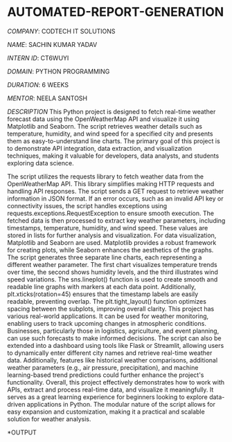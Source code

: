 # AUTOMATED-REPORT-GENERATION

*COMPANY*: CODTECH IT SOLUTIONS

*NAME*: SACHIN KUMAR YADAV

*INTERN ID*: CT6WUYI

*DOMAIN*: PYTHON PROGRAMMING

*DURATION*: 6 WEEKS

*MENTOR*: NEELA SANTOSH

*DESCRIPTION*
This Python project is designed to fetch real-time weather forecast data using the OpenWeatherMap API and visualize it using Matplotlib and Seaborn. The script retrieves weather details such as temperature, humidity, and wind speed for a specified city and presents them as easy-to-understand line charts. The primary goal of this project is to demonstrate API integration, data extraction, and visualization techniques, making it valuable for developers, data analysts, and students exploring data science.

The script utilizes the requests library to fetch weather data from the OpenWeatherMap API. This library simplifies making HTTP requests and handling API responses. The script sends a GET request to retrieve weather information in JSON format. If an error occurs, such as an invalid API key or connectivity issues, the script handles exceptions using requests.exceptions.RequestException to ensure smooth execution. The fetched data is then processed to extract key weather parameters, including timestamps, temperature, humidity, and wind speed. These values are stored in lists for further analysis and visualization.
For data visualization, Matplotlib and Seaborn are used. Matplotlib provides a robust framework for creating plots, while Seaborn enhances the aesthetics of the graphs. The script generates three separate line charts, each representing a different weather parameter. The first chart visualizes temperature trends over time, the second shows humidity levels, and the third illustrates wind speed variations. The sns.lineplot() function is used to create smooth and readable line graphs with markers at each data point. Additionally, plt.xticks(rotation=45) ensures that the timestamp labels are easily readable, preventing overlap. The plt.tight_layout() function optimizes spacing between the subplots, improving overall clarity.
This project has various real-world applications. It can be used for weather monitoring, enabling users to track upcoming changes in atmospheric conditions. Businesses, particularly those in logistics, agriculture, and event planning, can use such forecasts to make informed decisions. The script can also be extended into a dashboard using tools like Flask or Streamlit, allowing users to dynamically enter different city names and retrieve real-time weather data. Additionally, features like historical weather comparisons, additional weather parameters (e.g., air pressure, precipitation), and machine learning-based trend predictions could further enhance the project's functionality.
Overall, this project effectively demonstrates how to work with APIs, extract and process real-time data, and visualize it meaningfully. It serves as a great learning experience for beginners looking to explore data-driven applications in Python. The modular nature of the script allows for easy expansion and customization, making it a practical and scalable solution for weather analysis.

*OUTPUT 
